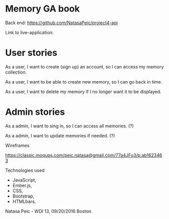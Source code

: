 # Memory GA book

Back end: https://github.com/NatasaPeic/project4-api

Link to live-application:



# User stories

As a user, I want to create (sign up) an account, so I can access my memory collection.

As a user, I want to be able to create new memory, so I can go back in time.

As a user, I want to delete my memory if I no longer want it to be displayed.

# Admin stories

As a admin, I want to sing in, so I can access all memories. (?)

As a admin, I want to update memories if needed. (?)

Wireframes

https://classic.moqups.com/peic.natasa@gmail.com/77a4JFu3/p:ab1623463



Technologies used

- JavaScript,
- Ember.js,
- CSS,
- Bootstrap,
- HTMLbars.

Natasa Peic - WDI 13, 09/20/2016 Boston.
